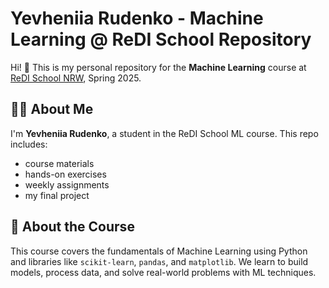 # Yevheniia Rudenko - Machine Learning @ ReDI School Repository

Hi! 👋 This is my personal repository for the **Machine Learning** course at [ReDI School NRW](https://www.redi-school.org/data-analytics/hamburg/dcp/machine-learning), Spring 2025.

## 👩‍🎓 About Me

I'm **Yevheniia Rudenko**, a student in the ReDI School ML course. This repo includes:
- course materials
- hands-on exercises
- weekly assignments
- my final project

## 📘 About the Course

This course covers the fundamentals of Machine Learning using Python and libraries like `scikit-learn`, `pandas`, and `matplotlib`. We learn to build models, process data, and solve real-world problems with ML techniques.
